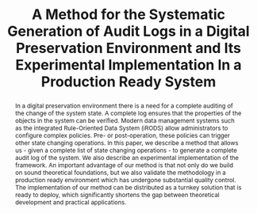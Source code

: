 ---
abstract: 'In a digital preservation environment there is a need for a complete auditing
  of the change of the system state. A complete log ensures that the properties of
  the objects in the system can be verified. Modern data management systems such as
  the integrated Rule-Oriented Data System (iRODS) allow administrators to configure
  complex policies. Pre- or

  post-operation, these policies can trigger other state changing operations. In this
  paper, we describe a method that allows us - given a complete list of state changing
  operations - to generate a complete audit log of the system. We

  also describe an experimental implementation of the framework. An important advantage
  of our method is that not only do we build on sound theoretical foundations, but
  we

  also validate the methodology in a production ready environment which has undergone
  substantial quality control.  The implementation of our method can be distributed
  as a

  turnkey solution that is ready to deploy, which significantly shortens the gap between
  theoretical development and practical applications.'
creators:
- Xu, Hao
- Coposky, Jason
- Bedard, Dan
- Ward, Jewel
- Russell, Terrell
- Rajasekar, Arcot
- Moore, Reagan
- Keller, Ben
- Greer, Zoey
date: null
document_url: https://services.phaidra.univie.ac.at/api/object/o:429566/download
grand_parent: iPRES
institutions: []
keywords:
- audit log
- production system
- implementation
- digital preser- vation
- policies
- automated log generation
landing_page_url: https://phaidra.univie.ac.at/o:429566
language: eng
layout: publication
license: CC BY 4.0 International
notes_url: null
parent: iPRES 2015
publication_type: paper
size: 147378
slides_url: null
source_name: iPRES
title: A Method for the Systematic Generation of Audit Logs in a Digital Preservation
  Environment and Its Experimental Implementation In a Production Ready System
year: 2015
---